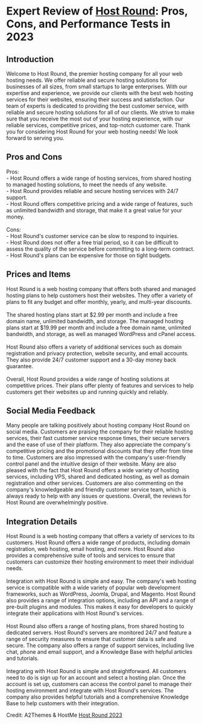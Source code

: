 <h1>Expert Review of <a href="https://a2themes.com/host-round-reviews">Host Round</a>: Pros, Cons, and Performance Tests in 2023</h1>
<h2>Introduction</h2>
Welcome to Host Round, the premier hosting company for all your web hosting needs. We offer reliable and secure hosting solutions for businesses of all sizes, from small startups to large enterprises. With our expertise and experience, we provide our clients with the best web hosting services for their websites, ensuring their success and satisfaction. Our team of experts is dedicated to providing the best customer service, with reliable and secure hosting solutions for all of our clients. We strive to make sure that you receive the most out of your hosting experience, with our reliable services, competitive prices, and top-notch customer care. Thank you for considering Host Round for your web hosting needs! We look forward to serving you.
<h2>Pros and Cons</h2>
Pros: <br>- Host Round offers a wide range of hosting services, from shared hosting to managed hosting solutions, to meet the needs of any website.<br>- Host Round provides reliable and secure hosting services with 24/7 support.<br>- Host Round offers competitive pricing and a wide range of features, such as unlimited bandwidth and storage, that make it a great value for your money.<br><br>Cons:<br>- Host Round's customer service can be slow to respond to inquiries.<br>- Host Round does not offer a free trial period, so it can be difficult to assess the quality of the service before committing to a long-term contract.<br>- Host Round's plans can be expensive for those on tight budgets.
<h2>Prices and Items</h2>
Host Round is a web hosting company that offers both shared and managed hosting plans to help customers host their websites. They offer a variety of plans to fit any budget and offer monthly, yearly, and multi-year discounts.<br><br>The shared hosting plans start at $2.99 per month and include a free domain name, unlimited bandwidth, and storage. The managed hosting plans start at $19.99 per month and include a free domain name, unlimited bandwidth, and storage, as well as managed WordPress and cPanel access.<br><br>Host Round also offers a variety of additional services such as domain registration and privacy protection, website security, and email accounts. They also provide 24/7 customer support and a 30-day money back guarantee.<br><br>Overall, Host Round provides a wide range of hosting solutions at competitive prices. Their plans offer plenty of features and services to help customers get their websites up and running quickly and reliably.
<h2>Social Media Feedback</h2>
Many people are talking positively about hosting company Host Round on social media. Customers are praising the company for their reliable hosting services, their fast customer service response times, their secure servers and the ease of use of their platform. They also appreciate the company's competitive pricing and the promotional discounts that they offer from time to time. Customers are also impressed with the company's user-friendly control panel and the intuitive design of their website. Many are also pleased with the fact that Host Round offers a wide variety of hosting services, including VPS, shared and dedicated hosting, as well as domain registration and other services. Customers are also commenting on the company's knowledgeable and friendly customer service team, which is always ready to help with any issues or questions. Overall, the reviews for Host Round are overwhelmingly positive.
<h2>Integration Details</h2>
Host Round is a web hosting company that offers a variety of services to its customers. Host Round offers a wide range of products, including domain registration, web hosting, email hosting, and more. Host Round also provides a comprehensive suite of tools and services to ensure that customers can customize their hosting environment to meet their individual needs.<br><br>Integration with Host Round is simple and easy. The company's web hosting service is compatible with a wide variety of popular web development frameworks, such as WordPress, Joomla, Drupal, and Magento. Host Round also provides a range of integration options, including an API and a range of pre-built plugins and modules. This makes it easy for developers to quickly integrate their applications with Host Round's services.<br><br>Host Round also offers a range of hosting plans, from shared hosting to dedicated servers. Host Round's servers are monitored 24/7 and feature a range of security measures to ensure that customer data is safe and secure. The company also offers a range of support services, including live chat, phone and email support, and a Knowledge Base with helpful articles and tutorials.<br><br>Integrating with Host Round is simple and straightforward. All customers need to do is sign up for an account and select a hosting plan. Once the account is set up, customers can access the control panel to manage their hosting environment and integrate with Host Round's services. The company also provides helpful tutorials and a comprehensive Knowledge Base to help customers with their integration.
<p>Credit: A2Themes & HostMe <a href="https://a2themes.com/host-round-reviews">Host Round 2023</a></p>